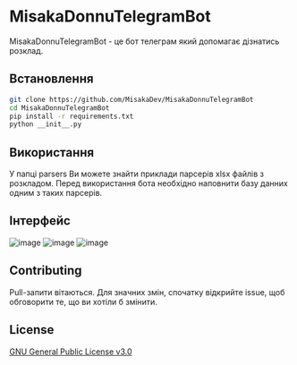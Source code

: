 # MisakaDonnuTelegramBot

MisakaDonnuTelegramBot - це бот телеграм який допомагає дізнатись розклад.

## Встановлення

```bash
git clone https://github.com/MisakaDev/MisakaDonnuTelegramBot
cd MisakaDonnuTelegramBot
pip install -r requirements.txt
python __init__.py
```

## Використання

У папці parsers Ви можете знайти приклади парсерів xlsx файлів з розкладом. 
Перед використання бота необхідно наповнити базу данних одним з таких парсерів.

## Інтерфейс
![image](https://user-images.githubusercontent.com/31675199/54159525-d5b79d00-4455-11e9-9661-065ebe9c53b0.png)
![image](https://user-images.githubusercontent.com/31675199/54159564-eec04e00-4455-11e9-96bd-d9718b7a639f.png)
![image](https://user-images.githubusercontent.com/31675199/54159833-a2294280-4456-11e9-9004-08e35b89c8a7.png)

## Contributing
Pull-запити вітаються. Для значних змін, спочатку відкрийте issue, щоб обговорити те, що ви хотіли б змінити.


## License
[GNU General Public License v3.0](https://github.com/MisakaDev/MisakaDonnuTelegramBot/blob/master/LICENSE)
